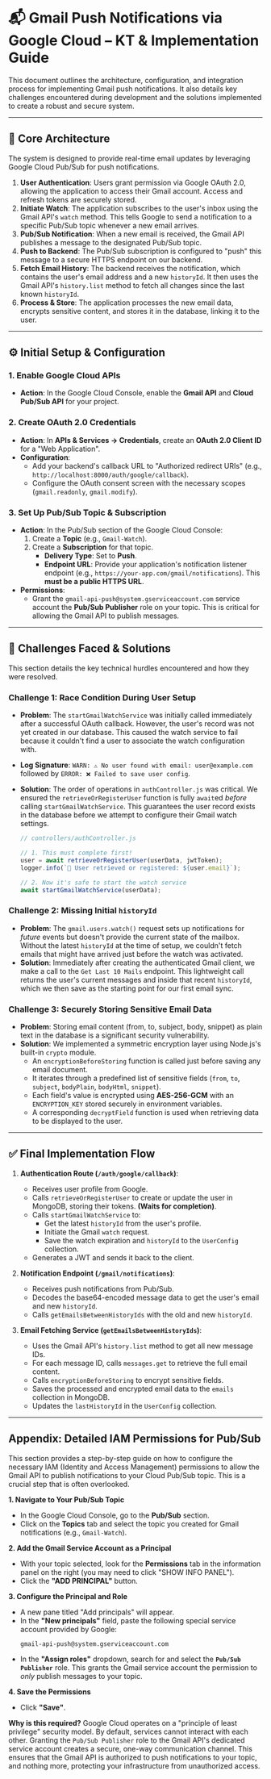 # 📬 Gmail Push Notifications via Google Cloud – KT & Implementation Guide

This document outlines the architecture, configuration, and integration process for implementing Gmail push notifications. It also details key challenges encountered during development and the solutions implemented to create a robust and secure system.

---

## 🚀 Core Architecture

The system is designed to provide real-time email updates by leveraging Google Cloud Pub/Sub for push notifications.

1.  **User Authentication**: Users grant permission via Google OAuth 2.0, allowing the application to access their Gmail account. Access and refresh tokens are securely stored.
2.  **Initiate Watch**: The application subscribes to the user's inbox using the Gmail API's `watch` method. This tells Google to send a notification to a specific Pub/Sub topic whenever a new email arrives.
3.  **Pub/Sub Notification**: When a new email is received, the Gmail API publishes a message to the designated Pub/Sub topic.
4.  **Push to Backend**: The Pub/Sub subscription is configured to "push" this message to a secure HTTPS endpoint on our backend.
5.  **Fetch Email History**: The backend receives the notification, which contains the user's email address and a new `historyId`. It then uses the Gmail API's `history.list` method to fetch all changes since the last known `historyId`.
6.  **Process & Store**: The application processes the new email data, encrypts sensitive content, and stores it in the database, linking it to the user.

---

## ⚙️ Initial Setup & Configuration

### 1. Enable Google Cloud APIs
-   **Action**: In the Google Cloud Console, enable the **Gmail API** and **Cloud Pub/Sub API** for your project.

### 2. Create OAuth 2.0 Credentials
-   **Action**: In **APIs & Services → Credentials**, create an **OAuth 2.0 Client ID** for a "Web Application".
-   **Configuration**:
    -   Add your backend's callback URL to "Authorized redirect URIs" (e.g., `http://localhost:8000/auth/google/callback`).
    -   Configure the OAuth consent screen with the necessary scopes (`gmail.readonly`, `gmail.modify`).

### 3. Set Up Pub/Sub Topic & Subscription
-   **Action**: In the Pub/Sub section of the Google Cloud Console:
    1.  Create a **Topic** (e.g., `Gmail-Watch`).
    2.  Create a **Subscription** for that topic.
        -   **Delivery Type**: Set to **Push**.
        -   **Endpoint URL**: Provide your application's notification listener endpoint (e.g., `https://your-app.com/gmail/notifications`). This **must be a public HTTPS URL**.
-   **Permissions**:
    -   Grant the `gmail-api-push@system.gserviceaccount.com` service account the **Pub/Sub Publisher** role on your topic. This is critical for allowing the Gmail API to publish messages.

---

## 🧠 Challenges Faced & Solutions

This section details the key technical hurdles encountered and how they were resolved.

### Challenge 1: Race Condition During User Setup
-   **Problem**: The `startGmailWatchService` was initially called immediately after a successful OAuth callback. However, the user's record was not yet created in our database. This caused the watch service to fail because it couldn't find a user to associate the watch configuration with.
-   **Log Signature**: `WARN: ⚠️ No user found with email: user@example.com` followed by `ERROR: ❌ Failed to save user config`.
-   **Solution**: The order of operations in `authController.js` was critical. We ensured the `retrieveOrRegisterUser` function is fully `await`ed *before* calling `startGmailWatchService`. This guarantees the user record exists in the database before we attempt to configure their Gmail watch settings.

    ```javascript
    // controllers/authController.js

    // 1. This must complete first!
    user = await retrieveOrRegisterUser(userData, jwtToken);
    logger.info(`👤 User retrieved or registered: ${user.email}`);

    // 2. Now it's safe to start the watch service
    await startGmailWatchService(userData);
    ```

### Challenge 2: Missing Initial `historyId`
-   **Problem**: The `gmail.users.watch()` request sets up notifications for *future* events but doesn't provide the current state of the mailbox. Without the latest `historyId` at the time of setup, we couldn't fetch emails that might have arrived just before the watch was activated.
-   **Solution**: Immediately after creating the authenticated Gmail client, we make a call to the `Get Last 10 Mails` endpoint. This lightweight call returns the user's current messages and inside that recent  `historyId`, which we then save as the starting point for our first email sync.


### Challenge 3: Securely Storing Sensitive Email Data
-   **Problem**: Storing email content (from, to, subject, body, snippet) as plain text in the database is a significant security vulnerability.
-   **Solution**: We implemented a symmetric encryption layer using Node.js's built-in `crypto` module.
    -   An `encryptionBeforeStoring` function is called just before saving any email document.
    -   It iterates through a predefined list of sensitive fields (`from`, `to`, `subject`, `bodyPlain`, `bodyHtml`, `snippet`).
    -   Each field's value is encrypted using **AES-256-GCM** with an `ENCRYPTION_KEY` stored securely in environment variables.
    -   A corresponding `decryptField` function is used when retrieving data to be displayed to the user.

---

## ✅ Final Implementation Flow

1.  **Authentication Route (`/auth/google/callback`)**:
    -   Receives user profile from Google.
    -   Calls `retrieveOrRegisterUser` to create or update the user in MongoDB, storing their tokens. **(Waits for completion)**.
    -   Calls `startGmailWatchService` to:
        -   Get the latest `historyId` from the user's profile.
        -   Initiate the Gmail `watch` request.
        -   Save the watch expiration and `historyId` to the `UserConfig` collection.
    -   Generates a JWT and sends it back to the client.

2.  **Notification Endpoint (`/gmail/notifications`)**:
    -   Receives push notifications from Pub/Sub.
    -   Decodes the base64-encoded message data to get the user's email and new `historyId`.
    -   Calls `getEmailsBetweenHistoryIds` with the old and new `historyId`.

3.  **Email Fetching Service (`getEmailsBetweenHistoryIds`)**:
    -   Uses the Gmail API's `history.list` method to get all new message IDs.
    -   For each message ID, calls `messages.get` to retrieve the full email content.
    -   Calls `encryptionBeforeStoring` to encrypt sensitive fields.
    -   Saves the processed and encrypted email data to the `emails` collection in MongoDB.
    -   Updates the `lastHistoryId` in the `UserConfig` collection.

---

## Appendix: Detailed IAM Permissions for Pub/Sub

This section provides a step-by-step guide on how to configure the necessary IAM (Identity and Access Management) permissions to allow the Gmail API to publish notifications to your Cloud Pub/Sub topic. This is a crucial step that is often overlooked.

**1. Navigate to Your Pub/Sub Topic**
   - In the Google Cloud Console, go to the **Pub/Sub** section.
   - Click on the **Topics** tab and select the topic you created for Gmail notifications (e.g., `Gmail-Watch`).

**2. Add the Gmail Service Account as a Principal**
   - With your topic selected, look for the **Permissions** tab in the information panel on the right (you may need to click "SHOW INFO PANEL").
   - Click the **"ADD PRINCIPAL"** button.

**3. Configure the Principal and Role**
   - A new pane titled "Add principals" will appear.
   - In the **"New principals"** field, paste the following special service account provided by Google:
     ```
     gmail-api-push@system.gserviceaccount.com
     ```
   - In the **"Assign roles"** dropdown, search for and select the **`Pub/Sub Publisher`** role. This grants the Gmail service account the permission to *only* publish messages to your topic.

**4. Save the Permissions**
   - Click **"Save"**.

**Why is this required?**
Google Cloud operates on a "principle of least privilege" security model. By default, services cannot interact with each other. Granting the `Pub/Sub Publisher` role to the Gmail API's dedicated service account creates a secure, one-way communication channel. This ensures that the Gmail API is authorized to push notifications to your topic, and nothing more, protecting your infrastructure from unauthorized access.

